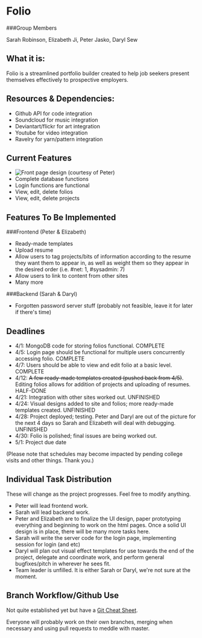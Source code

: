 Folio
=========
###Group Members

Sarah Robinson, Elizabeth Ji, Peter Jasko, Daryl Sew

What it is:  
-----------
Folio is a streamlined portfolio builder created to help job seekers present themselves effectively to prospective employers.  

Resources & Dependencies:
------------------------
*   Github API for code integration  
*   Soundcloud for music integration
*   Deviantart/flickr for art integration
*   Youtube for video integration
*   Ravelry for yarn/pattern integration

Current Features
----------------
*   ![Front page design](http://i1322.photobucket.com/albums/u568/Daryl_LikeaBoshkosh/ScreenShot2013-03-25at105308PM1_zpsb15aa15b.png) (courtesy of Peter)
*   Complete database functions  
*   Login functions are functional
*   View, edit, delete folios
*   View, edit, delete projects


Features To Be Implemented
--------------------------

###Frontend  (Peter & Elizabeth) 
*   Ready-made templates
*   Upload resume  
*   Allow users to tag projects/bits of information according to the resume they want them to appear in, as well as weight them so they appear in the desired order (i.e. #net: 1, #sysadmin: 7)  
*   Allow users to link to content from other sites   
*   Many more

###Backend  (Sarah & Daryl)
*   Forgotten password server stuff (probably not feasible, leave it for later if there's time)

Deadlines
---------

*    4/1: MongoDB code for storing folios functional.  COMPLETE
*    4/5: Login page should be functional for multiple users concurrently accessing folio. COMPLETE
*    4/7: Users should be able to view and edit folio at a basic level. COMPLETE
*    4/12: <strike>A few ready-made templates created (pushed back from 4/5)</strike>. Editing folios allows for addition of projects and uploading of resumes. HALF-DONE
*    4/21: Integration with other sites worked out. UNFINISHED
*    4/24: Visual designs added to site and folios; more ready-made templates created.  UNFINISHED
*    4/28: Project deployed; testing. Peter and Daryl are out of the picture for the next 4 days so Sarah and Elizabeth will deal with debugging. UNFINISHED
*    4/30: Folio is polished; final issues are being worked out.  
*    5/1: Project due date  

(Please note that schedules may become impacted by pending college visits and other things. Thank you.)

Individual Task Distribution
----------------------------
These will change as the project progresses. Feel free to modify anything. 
*   Peter will lead frontend work.
*   Sarah will lead backend work.
*   Peter and Elizabeth are to finalize the UI design, paper prototyping everything and beginning to work on the html pages. Once a solid UI design is in place, there will be many more tasks here.  
*   Sarah will write the server code for the login page, implementing session for login (and etc)
*   Daryl will plan out visual effect templates for use towards the end of the project, delegate and coordinate work, and perform general bugfixes/pitch in wherever he sees fit.
*   Team leader is unfilled. It is either Sarah or Daryl, we're not sure at the moment.

Branch Workflow/Github Use
--------------------------
Not quite established yet but have a [Git Cheat Sheet](http://byte.kde.org/~zrusin/git/git-cheat-sheet-medium.png).

Everyone will probably work on their own branches, merging when necessary and using pull requests to meddle with master.  
